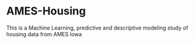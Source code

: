 # AMES-Housing
This is a Machine Learning, predictive and descriptive modeling study of housing data from AMES Iowa
